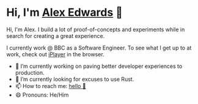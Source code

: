 # Hi, I'm <a href="//alexedwards.co">Alex Edwards</a> 👋

Hi, I'm Alex. I build a lot of proof-of-concepts and experiments while in search for creating a great experience.

I currently work @ BBC as a Software Engineer. To see what I get up to at work, check out <a href="//bbc.co.uk/iplayer">iPlayer</a> in the browser.

- 🔭 I’m currently working on paving better developer experiences to production.
- 🌱 I’m currently looking for excuses to use Rust.
- 📫 How to reach me: <a href="mailto:hello@alexedwards.co">hello 👋</a>
- 😄 Pronouns: He/Him
